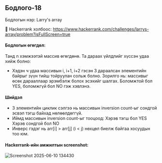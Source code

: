 ## Бодлого-18
Бодлогын нэр: Larry's array

🔗 Hackerrank холбоос: https://www.hackerrank.com/challenges/larrys-array/problem?isFullScreen=true

#### Бодлогын өгөгдөл:
Танд n хэмжээтэй массив өгөгдөнө. Та дараах үйлдлийг хүссэн удаа хийж болно:
- Хэдэн ч удаа массивын i, i+1, i+2 гэсэн 3 дараалсан элементийн байрыг зүүн тийш тойруулан сольж болно.
Зорилго нь: массивыг өсөх дарааллаар эрэмбэлж болох эсэхийг шалгах. Боломжтой бол YES, боломжгүй бол NO гэж хэвлэнэ.

#### Шийдэл
- 3 элементийн циклик сэлгээ нь массивын inversion count-ыг сондгой эсвэл тэгш байхад нөлөөлдөггүй.
- Иймд массивын inversion count-ыг тооцоод:
Хэрэв тэгш бол YES
Хэрэв сондгой бол NO
- Инверс гэдэг нь arr[i] > arr[j] (i < j) нөхцөл биелж байгаа хосуудын тоо юм.

#### Hackerrank-ийн амжилтын screenshot:
![Screenshot 2025-06-10 134430](https://github.com/user-attachments/assets/8c92077c-d7e9-4dea-9d2e-c064f5127d8c)
